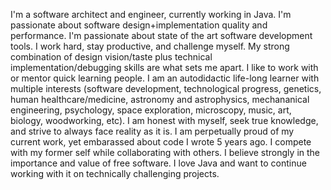 I'm a software architect and engineer, currently working in Java.
I'm passionate about software design+implementation quality and performance.
I'm passionate about state of the art software development tools.
I work hard, stay productive, and challenge myself.
My strong combination of design vision/taste plus technical implementation/debugging skills are what sets me apart.
I like to work with or mentor quick learning people.
I am an autodidactic life-long learner with multiple interests
   (software development, technological progress, genetics, human healthcare/medicine,
    astronomy and astrophysics, mechananical engineering, psychology, space exploration,
    microscopy, music, art, biology, woodworking, etc).
I am honest with myself, seek true knowledge, and strive to always face reality as it is.
I am perpetually proud of my current work, yet embarassed about code I wrote 5 years ago.
I compete with my former self while collaborating with others.
I believe strongly in the importance and value of free software.
I love Java and want to continue working with it on technically challenging projects.
